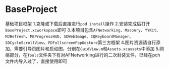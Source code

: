 # BaseProject
基础项目框架
1.克隆或下载后直接进行`pod install`操作
2.安装完成后打开`BaseProject.xcworkspace`即可
3.本项目包含`AFNetworking`、`Masonry`、`YYKit`、`MJRefresh`、`MBProgressHUD`、`SDWebImage`、`IQKeyboardManager`、`SDCycleScrollView`、`FDFullscreenPopGesture`第三方框架
4.图片资源请自行添加，需要引导页图片和启动图，分别在`GuidView.m`和`Assets.xcassets`中添加
5.网络部分，在`Tools`文件夹下有对AFNetworking进行的二次封装文件，已经在pch文件内导入过了，直接使用即可

